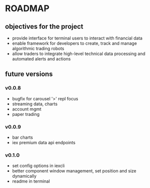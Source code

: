 # ROADMAP

## objectives for the project

- provide interface for terminal users to interact with financial data
- enable framework for developers to create, track and manage
    algorithmic trading robots
- allow traders to integrate high-level technical data processing and
    automated alerts and actions

## future versions

### v0.0.8
- bugfix for carousel '>' repl focus
- streaming data, charts
- account mgmt
- paper trading

### v0.0.9
- bar charts
- iex premium data api endpoints

### v0.1.0
- set config options in iexcli
- better component window management, set position and size dynamically
- readme in terminal
